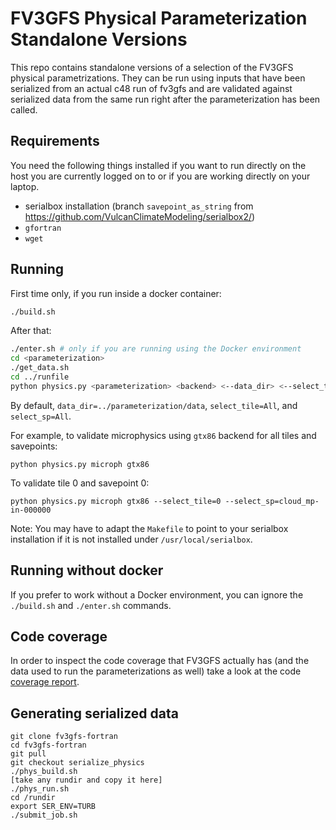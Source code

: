 # FV3GFS Physical Parameterization Standalone Versions

This repo contains standalone versions of a selection of the FV3GFS physical parametrizations. They can be run using inputs that have been serialized from an actual c48 run of fv3gfs and are validated against serialized data from the same run right after the parameterization has been called.

## Requirements

You need the following things installed if you want to run directly on the host you are currently logged on to or if you are working directly on your laptop.
- serialbox installation (branch `savepoint_as_string` from https://github.com/VulcanClimateModeling/serialbox2/)
- `gfortran`
- `wget`

## Running

First time only, if you run inside a docker container:

```bash
./build.sh
```

After that:

```bash
./enter.sh # only if you are running using the Docker environment
cd <parameterization>
./get_data.sh
cd ../runfile
python physics.py <parameterization> <backend> <--data_dir> <--select_tile> <--select_sp>
```

By default, `data_dir=../parameterization/data`, `select_tile=All`, and `select_sp=All`.

For example, to validate microphysics using `gtx86` backend for all tiles and savepoints:
```
python physics.py microph gtx86
```

To validate tile 0 and savepoint 0:
```
python physics.py microph gtx86 --select_tile=0 --select_sp=cloud_mp-in-000000
```

Note: You may have to adapt the `Makefile` to point to your serialbox installation if it is not installed under `/usr/local/serialbox`.

## Running without docker

If you prefer to work without a Docker environment, you can ignore the `./build.sh` and `./enter.sh` commands.

## Code coverage

In order to inspect the code coverage that FV3GFS actually has (and the data used to run the parameterizations as well) take a look at the code [coverage report](https://htmlpreview.github.io/?https://github.com/VulcanClimateModeling/physics_standalone/blob/master/coverage/index.html).

## Generating serialized data

```
git clone fv3gfs-fortran
cd fv3gfs-fortran
git pull
git checkout serialize_physics
./phys_build.sh
[take any rundir and copy it here]
./phys_run.sh
cd /rundir
export SER_ENV=TURB
./submit_job.sh
```
